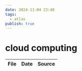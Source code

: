```yaml
---
date: 2024-11-04 23:48
tags:
  - atlas
publish: true
---
```

# cloud computing

<!-- QueryToSerialize: TABLE date as "Date", sources as "Source" FROM "content/🥷🏽 jutsus" WHERE contains(tags, "cloud-computing") -->
<!-- SerializedQuery: TABLE date as "Date", sources as "Source" FROM "content/🥷🏽 jutsus" WHERE contains(tags, "cloud-computing") -->

| File | Date | Source |
| ---- | ---- | ------ |
<!-- SerializedQuery END -->


